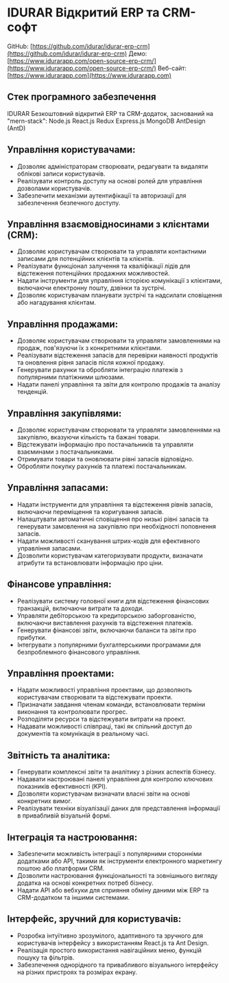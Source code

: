 # IDURAR Відкритий ERP та CRM-софт

GitHub: [https://github.com/idurar/idurar-erp-crm](https://github.com/idurar/idurar-erp-crm)
Демо: [https://www.idurarapp.com/open-source-erp-crm/](https://www.idurarapp.com/open-source-erp-crm/)
Веб-сайт: [https://www.idurarapp.com](https://www.idurarapp.com)

## Стек програмного забезпечення

IDURAR Безкоштовний відкритий ERP та CRM-додаток, заснований на "mern-stack": Node.js React.js Redux Express.js MongoDB AntDesign (AntD)

## Управління користувачами:

- Дозволяє адміністраторам створювати, редагувати та видаляти облікові записи користувачів.
- Реалізувати контроль доступу на основі ролей для управління дозволами користувачів.
- Забезпечити механізми аутентифікації та авторизації для забезпечення безпечного доступу.

## Управління взаємовідносинами з клієнтами (CRM):

- Дозволяє користувачам створювати та управляти контактними записами для потенційних клієнтів та клієнтів.
- Реалізувати функціонал залучення та кваліфікації лідів для відстеження потенційних продажних можливостей.
- Надати інструменти для управління історією комунікації з клієнтами, включаючи електронну пошту, дзвінки та зустрічі.
- Дозволяє користувачам планувати зустрічі та надсилати сповіщення або нагадування клієнтам.

## Управління продажами:

- Дозволяє користувачам створювати та управляти замовленнями на продаж, пов'язуючи їх з конкретними клієнтами.
- Реалізувати відстеження запасів для перевірки наявності продуктів та оновлення рівня запасів після кожної продажу.
- Генерувати рахунки та обробляти інтеграцію платежів з популярними платіжними шлюзами.
- Надати панелі управління та звіти для контролю продажів та аналізу тенденцій.

## Управління закупівлями:

- Дозволяє користувачам створювати та управляти замовленнями на закупівлю, вказуючи кількість та бажані товари.
- Відстежувати інформацію про постачальників та управляти взаєминами з постачальниками.
- Отримувати товари та оновлювати рівні запасів відповідно.
- Обробляти покупку рахунків та платежі постачальникам.

## Управління запасами:

- Надати інструменти для управління та відстеження рівнів запасів, включаючи переміщення та коригування запасів.
- Налаштувати автоматичні сповіщення про низькі рівні запасів та генерувати замовлення на закупівлю при необхідності поповнення запасів.
- Надати можливості сканування штрих-кодів для ефективного управління запасами.
- Дозволити користувачам категоризувати продукти, визначати атрибути та встановлювати інформацію про ціни.

## Фінансове управління:

- Реалізувати систему головної книги для відстеження фінансових транзакцій, включаючи витрати та доходи.
- Управляти дебіторською та кредиторською заборгованістю, включаючи виставлення рахунків та відстеження платежів.
- Генерувати фінансові звіти, включаючи баланси та звіти про прибутки.
- Інтегрувати з популярними бухгалтерськими програмами для безпроблемного фінансового управління.

## Управління проектами:

- Надати можливості управління проектами, що дозволяють користувачам створювати та відстежувати проекти.
- Призначати завдання членам команди, встановлювати терміни виконання та контролювати прогрес.
- Розподіляти ресурси та відстежувати витрати на проект.
- Надавати можливості співпраці, такі як спільний доступ до документів та комунікація в реальному часі.

## Звітність та аналітика:

- Генерувати комплексні звіти та аналітику з різних аспектів бізнесу.
- Надавати настроювані панелі управління для контролю ключових показників ефективності (KPI).
- Дозволяти користувачам визначати власні звіти на основі конкретних вимог.
- Реалізувати техніки візуалізації даних для представлення інформації в привабливій візуальній формі.

## Інтеграція та настроювання:

- Забезпечити можливість інтеграції з популярними сторонніми додатками або API, такими як інструменти електронного маркетингу поштою або платформи CRM.
- Дозволити настроювання функціональності та зовнішнього вигляду додатка на основі конкретних потреб бізнесу.
- Надати API або вебхуки для сприяння обміну даними між ERP та CRM-додатком та іншими системами.

## Інтерфейс, зручний для користувачів:

- Розробка інтуїтивно зрозумілого, адаптивного та зручного для користувачів інтерфейсу з використанням React.js та Ant Design.
- Реалізація простого використання навігаційних меню, функцій пошуку та фільтрів.
- Забезпечення однорідного та привабливого візуального інтерфейсу на різних пристроях та розмірах екрану.